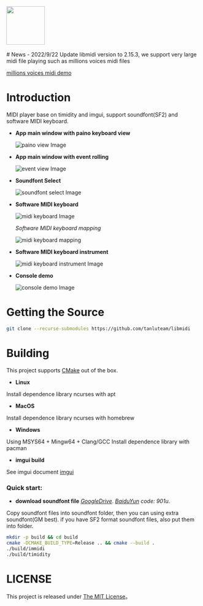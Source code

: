 <div align="left">
  <img src="images/tanlu-logo.png" height="100" width="100"/>
  <div>&nbsp;</div>
</div>
<div align="left">

</div>
# News
- 2022/9/22  Update libmidi version to 2.15.3, we support very large midi file playing such as millions voices midi files

 [millions voices midi demo](midi_demo/test/red_zone_insane_black_remix.mid)
 
# Introduction
MIDI player base on timidity and imgui, support soundfont(SF2) and software MIDI keyboard.

- **App main window with paino keyboard view**

  ![paino view Image](images/main_window_piano.jpg)

- **App main window with event rolling**

  ![event view Image](images/main_window_events.jpg)

- **Soundfont Select**

  ![soundfont select Image](images/soundfont_select.jpg)

- **Software MIDI keyboard**

  ![midi keyboard Image](images/soft_midi_keyboard.jpg)

  *Software MIDI keyboard mapping* 

  ![midi keyboard mapping](images/soft_midi_keyboard.jpg)

- **Software MIDI keyboard instrument**

  ![midi keyboard instrument Image](images/keboard_mapping.jpg)

- **Console demo**

  ![console demo Image](images/console_demo.jpg)

# Getting the Source

```bash
git clone --recurse-submodules https://github.com/tanluteam/libmidi
```

# Building

This project supports [CMake](https://cmake.org/) out of the box.

- **Linux**

Install dependence library ncurses with apt

- **MacOS**

Install dependence library ncurses with homebrew

- **Windows**

Using MSYS64 + Mingw64 + Clang/GCC
Install dependence library with pacman

- **imgui build**

See imgui document [imgui](https://github.com/tanluteam/imgui/blob/master/docs/README.md)

### Quick start:

- **download soundfont file**
*[GoogleDrive](https://drive.google.com/drive/folders/1ZwNonqFTQR1dRY0hijSMQbrLkHfJbkvW?usp=sharing)*.
*[BaiduYun](https://pan.baidu.com/s/1FIu6PsjO1FnMSABpSgPK8Q?pwd=901u) code: 901u*.

Copy soundfont files into soundfont folder, then you can using extra soundfont(GM best). if you have SF2 format soundfont files, also put them into folder.

```bash
mkdir -p build && cd build
cmake -DCMAKE_BUILD_TYPE=Release .. && cmake --build .
./build/immidi
./build/timidity
```

# LICENSE

This project is released under [The MIT License](LICENSE)。
